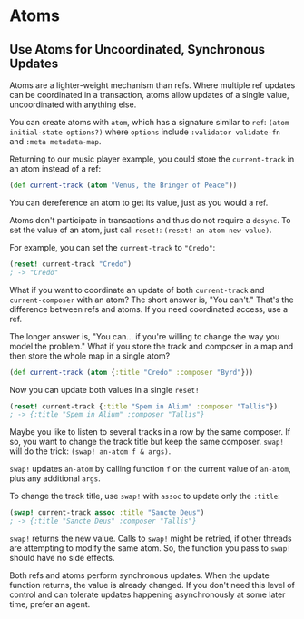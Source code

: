 # Atoms

## Use Atoms for Uncoordinated, Synchronous Updates

Atoms are a lighter-weight mechanism than refs. Where multiple ref updates can be coordinated in a transaction, atoms allow updates of a single value, uncoordinated with anything else.

You can create atoms with `atom`, which has a signature similar to `ref`: `(atom initial-state options?)` where `options` include `:validator validate-fn` and `:meta metadata-map`.

Returning to our music player example, you could store the `current-track` in an atom instead of a ref:

```clj
(def current-track (atom "Venus, the Bringer of Peace"))
```

You can dereference an atom to get its value, just as you would a ref.

Atoms don't participate in transactions and thus do not require a `dosync`. To set the value of an atom, just call `reset!`: `(reset! an-atom new-value)`.

For example, you can set the `current-track` to `"Credo"`:

```clj
(reset! current-track "Credo")
; -> "Credo"
```

What if you want to coordinate an update of both `current-track` and `current-composer` with an atom? The short answer is, "You can't." That's the difference between refs and atoms. If you need coordinated access, use a ref.

The longer answer is, "You can... if you're willing to change the way you model the problem." What if you store the track and composer in a map and then store the whole map in a single atom?

```clj
(def current-track (atom {:title "Credo" :composer "Byrd"}))
```

Now you can update both values in a single `reset!`

```clj
(reset! current-track {:title "Spem in Alium" :composer "Tallis"})
; -> {:title "Spem in Alium" :composer "Tallis"}
```

Maybe you like to listen to several tracks in a row by the same composer. If so, you want to change the track title but keep the same composer. `swap!` will do the trick: `(swap! an-atom f & args)`.

`swap!` updates `an-atom` by calling function `f` on the current value of `an-atom`, plus any additional `args`.

To change the track title, use `swap!` with `assoc` to update only the `:title`:

```clj
(swap! current-track assoc :title "Sancte Deus")
; -> {:title "Sancte Deus" :composer "Tallis"}
```

`swap!` returns the new value. Calls to `swap!` might be retried, if other threads are attempting to modify the same atom. So, the function you pass to `swap!` should have no side effects.

Both refs and atoms perform synchronous updates. When the update function returns, the value is already changed. If you don't need this level of control and can tolerate updates happening asynchronously at some later time, prefer an agent.
